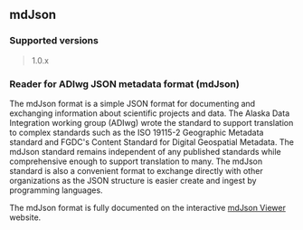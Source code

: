 
## mdJson

### Supported versions

> 1.0.x

### Reader for ADIwg JSON metadata format (mdJson)

The mdJson format is a simple JSON format for documenting and exchanging information
about scientific projects and data.  The Alaska Data Integration working group (ADIwg) wrote the
standard to support translation to complex standards such as the ISO 19115-2 Geographic Metadata standard
and FGDC's Content Standard for Digital Geospatial Metadata.  The mdJson standard
remains independent of any published standards while comprehensive enough to support translation
to many. The mdJson standard is also a convenient format to exchange directly with other organizations as
the JSON structure is easier create and ingest by programming languages.

The mdJson format is fully documented on the interactive
[mdJson Viewer](http://www.adiwg.org/mdJson-schema-viewer) website.
